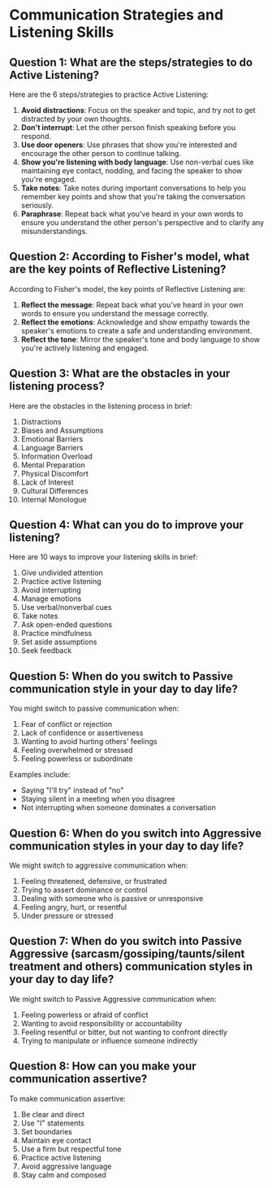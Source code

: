 
# Communication Strategies and Listening Skills

## Question 1: What are the steps/strategies to do Active Listening?

Here are the 6 steps/strategies to practice Active Listening:

1. **Avoid distractions**: Focus on the speaker and topic, and try not to get distracted by your own thoughts.
2. **Don't interrupt**: Let the other person finish speaking before you respond.
3. **Use door openers**: Use phrases that show you're interested and encourage the other person to continue talking.
4. **Show you're listening with body language**: Use non-verbal cues like maintaining eye contact, nodding, and facing the speaker to show you're engaged.
5. **Take notes**: Take notes during important conversations to help you remember key points and show that you're taking the conversation seriously.
6. **Paraphrase**: Repeat back what you've heard in your own words to ensure you understand the other person's perspective and to clarify any misunderstandings.

## Question 2: According to Fisher's model, what are the key points of Reflective Listening?

According to Fisher's model, the key points of Reflective Listening are:

1. **Reflect the message**: Repeat back what you've heard in your own words to ensure you understand the message correctly.
2. **Reflect the emotions**: Acknowledge and show empathy towards the speaker's emotions to create a safe and understanding environment.
3. **Reflect the tone**: Mirror the speaker's tone and body language to show you're actively listening and engaged.

## Question 3: What are the obstacles in your listening process?

Here are the obstacles in the listening process in brief:

1. Distractions
2. Biases and Assumptions
3. Emotional Barriers
4. Language Barriers
5. Information Overload
6. Mental Preparation
7. Physical Discomfort
8. Lack of Interest
9. Cultural Differences
10. Internal Monologue

## Question 4: What can you do to improve your listening?

Here are 10 ways to improve your listening skills in brief:

1. Give undivided attention
2. Practice active listening
3. Avoid interrupting
4. Manage emotions
5. Use verbal/nonverbal cues
6. Take notes
7. Ask open-ended questions
8. Practice mindfulness
9. Set aside assumptions
10. Seek feedback

## Question 5: When do you switch to Passive communication style in your day to day life?

You might switch to passive communication when:

1. Fear of conflict or rejection
2. Lack of confidence or assertiveness
3. Wanting to avoid hurting others' feelings
4. Feeling overwhelmed or stressed
5. Feeling powerless or subordinate

Examples include:

- Saying "I'll try" instead of "no"
- Staying silent in a meeting when you disagree
- Not interrupting when someone dominates a conversation

## Question 6: When do you switch into Aggressive communication styles in your day to day life?

We might switch to aggressive communication when:

1. Feeling threatened, defensive, or frustrated
2. Trying to assert dominance or control
3. Dealing with someone who is passive or unresponsive
4. Feeling angry, hurt, or resentful
5. Under pressure or stressed

## Question 7: When do you switch into Passive Aggressive (sarcasm/gossiping/taunts/silent treatment and others) communication styles in your day to day life?

We might switch to Passive Aggressive communication when:

1. Feeling powerless or afraid of conflict
2. Wanting to avoid responsibility or accountability
3. Feeling resentful or bitter, but not wanting to confront directly
4. Trying to manipulate or influence someone indirectly

## Question 8: How can you make your communication assertive?

To make communication assertive:

1. Be clear and direct
2. Use "I" statements
3. Set boundaries
4. Maintain eye contact
5. Use a firm but respectful tone
6. Practice active listening
7. Avoid aggressive language
8. Stay calm and composed
```
